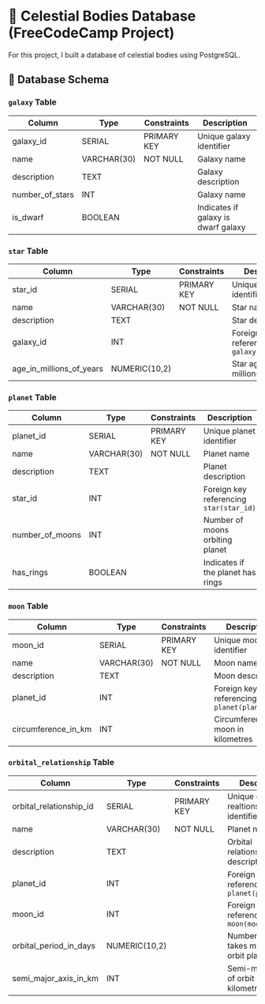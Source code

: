 # 🌌 Celestial Bodies Database (FreeCodeCamp Project)

For this project, I built a database of celestial bodies using PostgreSQL.

## 🧱 Database Schema

### `galaxy` Table
| Column | Type | Constraints | Description |
|--------|------|-------------|--------------|
| galaxy_id | SERIAL | PRIMARY KEY | Unique galaxy identifier |
| name | VARCHAR(30) | NOT NULL | Galaxy name |
| description | TEXT |  | Galaxy description |
| number_of_stars | INT |  | Galaxy name |
| is_dwarf | BOOLEAN |  | Indicates if galaxy is dwarf galaxy |

### `star` Table
| Column | Type | Constraints | Description |
|--------|------|-------------|--------------|
| star_id | SERIAL | PRIMARY KEY | Unique star identifier |
| name | VARCHAR(30) | NOT NULL | Star name |
| description | TEXT |  | Star description |
| galaxy_id | INT |  | Foreign key referencing `galaxy(galaxy_id)` |
| age_in_millions_of_years | NUMERIC(10,2) |  | Star age in millions of years |

### `planet` Table
| Column | Type | Constraints | Description |
|--------|------|-------------|--------------|
| planet_id | SERIAL | PRIMARY KEY | Unique planet identifier |
| name | VARCHAR(30) | NOT NULL | Planet name |
| description | TEXT |  | Planet description |
| star_id | INT |  | Foreign key referencing `star(star_id)` |
| number_of_moons | INT |  | Number of moons orbiting planet |
| has_rings | BOOLEAN |  | Indicates if the planet has rings |

### `moon` Table
| Column | Type | Constraints | Description |
|--------|------|-------------|--------------|
| moon_id | SERIAL | PRIMARY KEY | Unique moon identifier |
| name | VARCHAR(30) | NOT NULL | Moon name |
| description | TEXT |  | Moon description |
| planet_id | INT |  | Foreign key referencing `planet(planet_id)` |
| circumference_in_km | INT |  | Circumference of moon in kilometres |

### `orbital_relationship` Table
| Column | Type | Constraints | Description |
|--------|------|-------------|--------------|
| orbital_relationship_id | SERIAL | PRIMARY KEY | Unique orbital realtionship identifier |
| name | VARCHAR(30) | NOT NULL | Planet name |
| description | TEXT |  | Orbital relationship description |
| planet_id | INT |  | Foreign key referencing `planet(planet_id)` |
| moon_id | INT |  | Foreign key referencing `moon(moon_id)` |
| orbital_period_in_days | NUMERIC(10,2) |  | Number of days it takes moon to orbit planet |
| semi_major_axis_in_km | INT |  | Semi-major axis of orbit in kilometres |

<!--
---

## Restoring the Database

To restore the database from the SQL dump:

```bash

# PostgreSQL
psql -U username -d celestial_db -f celestial_db_dump.sql
-->
